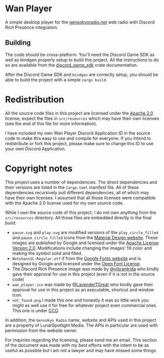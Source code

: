 # Wan Player

A simple desktop player for the [gensokyoradio.net](https://gensokyoradio.net/) web radio with Discord Rich Presence
integration.

## Building

The code should be cross-platform. You'll need the Discord Game SDK as well as bindgen properly setup to build this 
project. All the instructions to do so are available from the
[discord_game_sdk](https://crates.io/crates/discord_game_sdk) crate documentation.

After the Discord Game SDK and `bindgen` are correctly setup, you should be able to build the project with a simple
`cargo build`.

# Redistribution

All the source code files in this project are licensed under the
[Apache 2.0](https://www.apache.org/licenses/LICENSE-2.0.txt) license, expect the files in `src/resources` which may
have their own licenses (see the end of this file for more information).

I have included my own Wan Player Discord Application ID in the source code to make this easy to use and compile for
everyone. If you intend to redistribute or fork this project, please make sure to change this ID to use your own Discord
Application.

# Copyright notes

This project uses a number of dependencies. The direct dependencies and their versions are listed in the `Cargo.toml`
manifest file. All of these dependencies recursively pull different dependencies, all of which may have their own
licenses. I assumed that all those licenses were compatible with the Apache 2.0 license used for my own source code.

While I own the source code of this project, I do not own anything from the `src/resources` directory. All those files
are embedded directly in the final build:
- `pause.svg` and `play.svg` are modified versions of the `play_circle_filled` and `pause_circle_filled` icons from the
	[Material Design website](https://material.io/resources/icons/). These images are published by Google and licensed
	under the [Apache License Version 2.0](https://www.apache.org/licenses/LICENSE-2.0.txt). Modifications include
	changing the images' fill color and making the symbol solid and filled.
- `NotoSansSC-Regular.otf` if from the [Google Fonts website](https://fonts.google.com/) and is designed by Google and
	licensed under the [Open Font License](https://scripts.sil.org/OFL).
- The Discord Rich Presence image was made by [@vibrantrida](https://twitter.com/vibrantrida) who kindly gave their
	approval for use in this project (even if it is not in the source code)
- `wan_player.ico` was made by [@LavenderTGreat](https://twitter.com/LavenderTGreat) who kindly gave their approval for
	use in this project as an executable, shortcut and window icon.
- `not_found.png` I made this one and honestly it was so little work you might as well use it for free for whatever
	project even commercial ones. This one is under
	[CCO](https://creativecommons.org/publicdomain/zero/1.0/legalcode-plain).

In addition, the `Gensokyo Radio` name, website and APIs used in this project are a property of LunarSpotlight Media.
The APIs in particular are used with permission from the website owner.

For inquiries regarding the licensing, please send me an email. This section of the document was made with my best
efforts with the intent to be as useful as possible but I am not a lawyer and may have missed some things.
